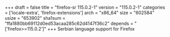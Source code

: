 +++
draft = false
title = "firefox-sr 115.0.2-1"
version = "115.0.2-1"
categories = ['locale-extra', 'firefox-extensions']
arch = "x86_64"
size = "602584"
usize = "653902"
sha1sum = "ffa1880bb69112d0ed53acaa285c62d4147f36c2"
depends = "['firefox>=115.0.2']"
+++
Serbian language support for Firefox